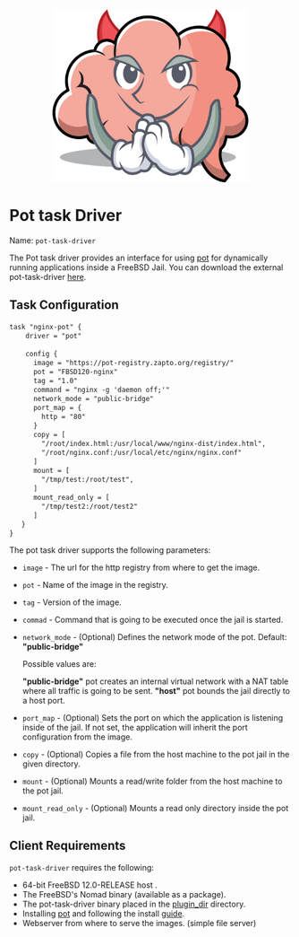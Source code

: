 <p align="center">
<img width="350" src="mascot.png" />
</p>

# Pot task Driver

Name: `pot-task-driver`

The Pot task driver provides an interface for using [pot][pot-github-repo] for dynamically running applications inside a FreeBSD Jail. 
You can download the external pot-task-driver [here][pot-task-driver].

## Task Configuration

```hcl
task "nginx-pot" {
    driver = "pot"

    config {
      image = "https://pot-registry.zapto.org/registry/"
      pot = "FBSD120-nginx"
      tag = "1.0"
      command = "nginx -g 'daemon off;'"
      network_mode = "public-bridge" 
      port_map = {
        http = "80"
      }
      copy = [
        "/root/index.html:/usr/local/www/nginx-dist/index.html",
        "/root/nginx.conf:/usr/local/etc/nginx/nginx.conf"
      ]
      mount = [ 
        "/tmp/test:/root/test",  
      ]
      mount_read_only = [
        "/tmp/test2:/root/test2"
      ]
   }
}
```

The pot task driver supports the following parameters: 

* `image` - The url for the http registry from where to get the image.

* `pot` - Name of the image in the registry.

* `tag` - Version of the image.
 
* `commad` - Command that is going to be executed once the jail is started.

* `network_mode` - (Optional) Defines the network mode of the pot. Default: **"public-bridge"**

  Possible values are:
  
  **"public-bridge"**  pot creates an internal virtual network with a NAT table where all traffic is going to be sent.
  **"host"** pot bounds the jail directly to a host port.

* `port_map` - (Optional) Sets the port on which the application is listening inside of the jail. If not set, the application will inherit the port configuration from the image.

* `copy` - (Optional) Copies a file from the host machine to the pot jail in the given directory.

* `mount` - (Optional) Mounts a read/write folder from the host machine to the pot jail.

* `mount_read_only` - (Optional) Mounts a read only directory inside the pot jail.

## Client Requirements

`pot-task-driver` requires the following:

* 64-bit FreeBSD 12.0-RELEASE host .
* The FreeBSD's Nomad binary (available as a package).
* The pot-task-driver binary placed in the [plugin_dir][plugin_dir] directory. 
* Installing [pot][pot-github-repo] and following the install [guide][pot-install-guide].
* Webserver from where to serve the images. (simple file server)


[pot-task-driver]: https://github.com/trivago/pot-task-driver
[plugin_dir]: /docs/configuration/index.html#plugin_dir
[pot-github-repo]: https://github.com/pizzamig/pot
[pot-install-guide]: https://github.com/pizzamig/pot/blob/master/share/doc/pot/Installation.md

